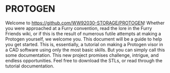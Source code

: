 # PROTOGEN
Welcome to https://github.com/WW92030-STORAGE/PROTOGEN! Whether you were approached at a Furry convention, read the lore in the Furry Friends wiki, or if this is the result of numerous futile attempts at making a Protogen yourself, we welcome you. This document will be a guide to help you get started. This is, essentially, a tutorial on making a Protogen visor in a CAD software using only the most basic skills. But you can simply call this some documentation. This new project promises challenge, intrigue, and endless opportunities. Feel free to download the STLs, or read through the tutorial documentation.
